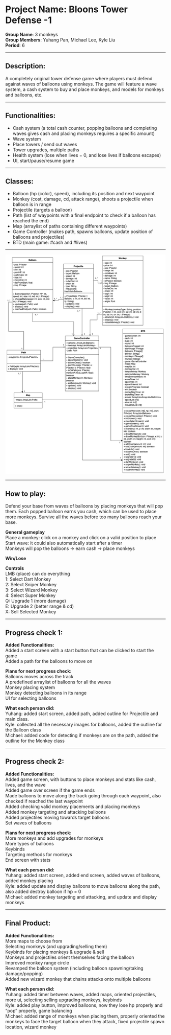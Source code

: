 # Project Name: Bloons Tower Defense -1
**Group Name**: 3 monkeys  
**Group Members**: Yuhang Pan, Michael Lee, Kyle Liu  
**Period**: 6

---

## Description:
A completely original tower defense game where players must defend against waves of balloons using monkeys. The game will feature a wave system, a cash system to buy and place monkeys, and models for monkeys and balloons, etc.

---

## Functionalities:
- Cash system (a total cash counter, popping balloons and completing waves gives cash and placing monkeys requires a specific amount)  
- Wave system  
- Place towers / send out waves  
- Tower upgrades, multiple paths  
- Health system (lose when lives = 0, and lose lives if balloons escapes)  
- UI, start/pause/resume game  

---

## Classes:
- Balloon (hp (color), speed), including its position and next waypoint  
- Monkey (cost, damage, cd, attack range), shoots a projectile when balloon is in range  
- Projectile (targets a balloon)  
- Path (list of waypoints with a final endpoint to check if a balloon has reached the end)  
- Map (arraylist of paths containing different waypoints)  
- Game Controller (makes path, spawns balloons, update position of balloons and projectiles)  
- BTD (main game: #cash and #lives)  

---

![BTD UML Diagram](BTD_UML_Diagram.png)

---

## How to play:
Defend your base from waves of balloons by placing monkeys that will pop them. Each popped balloon earns you cash, which can be used to place more monkeys. Survive all the waves before too many balloons reach your base.  

**General gameplay**  
Place a monkey: click on a monkey and click on a valid position to place  
Start wave: it could also automatically start after a timer  
Monkeys will pop the balloons → earn cash → place monkeys  

**Win/Lose**  

**Controls**  
LMB (place) can do everything  
1: Select Dart Monkey  
2: Select Sniper Monkey  
3: Select Wizard Monkey  
4: Select Super Monkey  
Q: Upgrade 1 (more damage)  
E: Upgrade 2 (better range & cd)  
X: Sell Selected Monkey  

---

## Progress check 1:
**Added Functionalities:**  
Added a start screen with a start button that can be clicked to start the game  
Added a path for the balloons to move on  

**Plans for next progress check:**  
Balloons moves across the track  
A predefined arraylist of balloons for all the waves  
Monkey placing system  
Monkey detecting balloons in its range  
UI for selecting balloons  

**What each person did:**  
Yuhang: added start screen, added path, added outline for Projectile and main class.  
Kyle: collected all the necessary images for balloons, added the outline for the Balloon class  
Michael: added code for detecting if monkeys are on the path, added the outline for the Monkey class  

---

## Progress check 2:
**Added Functionalities:**  
Added game screen, with buttons to place monkeys and stats like cash, lives, and the wave  
Added game over screen if the game ends  
Made balloons to move along the track going through each waypoint, also checked if reached the last waypoint  
Added checking valid monkey placements and placing monkeys  
Added monkey targeting and attacking balloons  
Added projectiles moving towards target balloons  
Set waves of balloons  

**Plans for next progress check:**  
More monkeys and add upgrades for monkeys  
More types of balloons  
Keybinds  
Targeting methods for monkeys  
End screen with stats  

**What each person did:**  
Yuhang: added start screen, added end screen, added waves of balloons, added monkey placing  
Kyle: added update and display balloons to move balloons along the path, also added destroy balloon if hp = 0  
Michael: added monkey targeting and attacking, and update and display monkeys  

---

## Final Product:
**Added Functionalities:**  
More maps to choose from  
Selecting monkeys (and upgrading/selling them)  
Keybinds for placing monkeys & upgrade & sell  
Monkeys and projectiles orient themselves facing the balloon  
Improved monkey range circle  
Revamped the balloon system (including balloon spawning/taking damage/popping)  
Added new wizard monkey that chains attacks onto multiple balloons  

**What each person did:**  
Yuhang: added timer between waves, added maps, oriented projectiles, more ui, selecting selling upgrading monkeys, keybinds  
Kyle: added play button, improved balloons, now they lose hp properly and “pop” properly, game balancing  
Michael: added range of monkeys when placing them, properly oriented the monkeys to face the target balloon when they attack, fixed projectile spawn location, wizard monkey  
